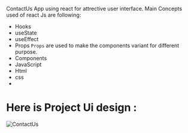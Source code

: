 ContactUs App using react for attrective user interface.
Main Concepts used of react Js are following:
- Hooks
- useState
- useEffect
- Props
    `Props` are used to make the components variant for different purpose.
- Components
- JavaScript
- Html
- css
- 
# Here is Project Ui design :
![ContactUs](https://github.com/WaqasArshad97/ContactUs-Page/assets/140519770/8fbf8319-4fe1-46cc-9592-c949421f7e1f)

